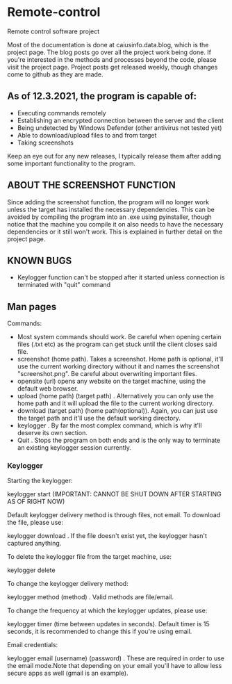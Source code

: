 # Remote-control
Remote control software project



Most of the documentation is done at caiusinfo.data.blog, which is the project page. 
The blog posts go over all the project work being done.
If you're interested in the methods and processes beyond the code, please visit the project page. 
Project posts get released weekly, though changes come to github as they are made.

## As of 12.3.2021, the program is capable of:

- Executing commands remotely
- Establishing an encrypted connection between the server and the client
- Being undetected by Windows Defender (other antivirus not tested yet)
- Able to download/upload files to and from target
- Taking screenshots

Keep an eye out for any new releases, I typically release them after adding some important
functionality to the program. 

## ABOUT THE SCREENSHOT FUNCTION

Since adding the screenshot function, the program will no longer work unless the target has 
installed the necessary dependencies. This can be avoided by compiling the program into an .exe
using pyinstaller, though notice that the machine you compile it on also needs to have
the necessary dependencies or it still won't work. This is explained in further detail on the project page.


## KNOWN BUGS

- Keylogger function can't be stopped after it started unless connection is terminated with "quit" command



## Man pages


Commands:

- Most system commands should work. Be careful when opening certain files (.txt etc) as the program can get stuck until the client closes said file.
- screenshot (home path). Takes a screenshot. Home path is optional, it'll use the current working directory without it and names the screenshot "screenshot.png". Be careful about overwriting important files.
- opensite (url) opens any website on the target machine, using the default web browser.
- upload (home path) (target path) . Alternatively you can only use the home path and it will upload the file to the current working directory.
- download (target path) (home path(optional)). Again, you can just use the target path and it'll use the default working directory.
- keylogger . By far the most complex command, which is why it'll deserve its own section.
- Quit . Stops the program on both ends and is the only way to terminate an existing keylogger session currently.

### Keylogger

Starting the keylogger:

keylogger start (IMPORTANT: CANNOT BE SHUT DOWN AFTER STARTING AS OF RIGHT NOW)

Default keylogger delivery method is through files, not email. To download the file, please use:

keylogger download . If the file doesn't exist yet, the keylogger hasn't captured anything.

To delete the keylogger file from the target machine, use:

keylogger delete

To change the keylogger delivery method:

keylogger method (method) . Valid methods are file/email. 

To change the frequency at which the keylogger updates, please use:

keylogger timer (time between updates in seconds). Default timer is 15 seconds, it is recommended to change this if you're using email. 


Email credentials:

keylogger email (username) (password) . These are required in order to use the email mode.Note that depending on your email you'll have to allow less secure apps as well (gmail is an example). 
